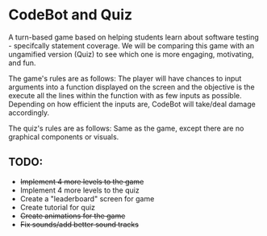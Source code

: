 # CodeBot and Quiz

A turn-based game based on helping students learn about software testing - specifcally statement coverage. We will be comparing this game 
with an ungamified version (Quiz) to see which one is more engaging, motivating, and fun.

The game's rules are as follows:
The player will have chances to input arguments into a function displayed on the screen and the objective is the execute all
the lines within the function with as few inputs as possible. Depending on how efficient the inputs are, CodeBot will take/deal damage
accordingly.

The quiz's rules are as follows:
Same as the game, except there are no graphical components or visuals.

## TODO:

- ~~Implement 4 more levels to the game~~
- Implement 4 more levels to the quiz
- Create a "leaderboard" screen for game
- Create tutorial for quiz
- ~~Create animations for the game~~
- ~~Fix sounds/add better sound tracks~~
